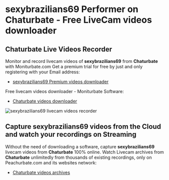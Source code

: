 # sexybrazilians69 Performer on Chaturbate - Free LiveCam videos downloader

## Chaturbate Live Videos Recorder

Monitor and record livecam videos of **sexybrazilians69** from **Chaturbate** with Moniturbate.com
Get a premium trial for free by just and only registering with your Email address:
* [sexybrazilians69 Premium videos downloader](https://moniturbate.com/request-demo-licence-key.html)

Free livecam videos downloader - Moniturbate Software:
* [Chaturbate videos downloader](https://moniturbate.com/moniturbate-download-software.html)

![sexybrazilians69 livecam videos recorder](https://peachurnet.com/templates/moniturbate-software.png)


## Capture sexybrazilians69 videos from the Cloud and watch your recordings on Streaming

Without the need of downloading a software, capture **sexybrazilians69** livecam videos from **Chaturbate** 100% online.
Watch Livecam archives from **Chaturbate** unlimitedly from thousands of existing recordings, only on Peachurbate.com and its websites network:
* [Chaturbate videos archives](https://peachurnet.com/)